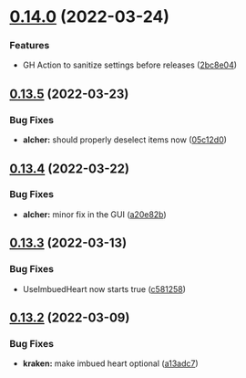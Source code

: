 # [0.14.0](https://github.com/Torwent/FreeWaspBots/compare/v0.13.5...v0.14.0) (2022-03-24)


### Features

* GH Action to sanitize settings before releases ([2bc8e04](https://github.com/Torwent/FreeWaspBots/commit/2bc8e04d118e372fe03141dfaa49ad3f3c49c8c7))



## [0.13.5](https://github.com/Torwent/FreeWaspBots/compare/v0.13.4...v0.13.5) (2022-03-23)


### Bug Fixes

* **alcher:** should properly deselect items now ([05c12d0](https://github.com/Torwent/FreeWaspBots/commit/05c12d079be6ec3c2648d65959dfff5c8b53c49b))



## [0.13.4](https://github.com/Torwent/FreeWaspBots/compare/v0.13.3...v0.13.4) (2022-03-22)


### Bug Fixes

* **alcher:** minor fix in the GUI ([a20e82b](https://github.com/Torwent/FreeWaspBots/commit/a20e82bac4afc1e1828e17ed79f92b767b623046))



## [0.13.3](https://github.com/Torwent/FreeWaspBots/compare/v0.13.2...v0.13.3) (2022-03-13)


### Bug Fixes

* UseImbuedHeart now starts true ([c581258](https://github.com/Torwent/FreeWaspBots/commit/c5812584a1d975204e086248bf877e2135264eb6))



## [0.13.2](https://github.com/Torwent/FreeWaspBots/compare/v0.13.1...v0.13.2) (2022-03-09)


### Bug Fixes

* **kraken:** make imbued heart optional ([a13adc7](https://github.com/Torwent/FreeWaspBots/commit/a13adc7b0a1f22ec29d52657679d488e01bc0c8f))



